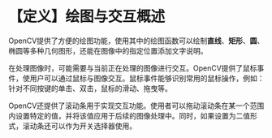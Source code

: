 # 【定义】绘图与交互概述

OpenCV提供了方便的绘图功能，使用其中的绘图函数可以绘制**直线**、**矩形**、**圆**、椭圆等多种几何图形，还能在图像中的指定位置添加文字说明。

在处理图像时，可能需要与当前正在处理的图像进行交互。OpenCV提供了鼠标事件，使用户可以通过鼠标与图像交互。鼠标事件能够识别常用的鼠标操作，例如：针对不同按键的单击、双击，鼠标的滑动、拖曳等。

OpenCV还提供了滚动条用于实现交互功能。使用者可以拖动滚动条在某一个范围内设置特定的值，并将该值应用于后续的图像处理中。同时，如果设置为二值形式，滚动条还可以作为开关选择器使用。

